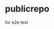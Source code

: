# publicrepo
for e2e test












































































































































































































































































































































































































































































































































































































































































































































































































































































































































































































































































































































































































































































































































































































































































































































































































































































































































































































































































































































































































































































































































































































































































































































































































